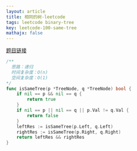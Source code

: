 ```yaml
---
layout: article
title: 相同的树-leetcode
tags: leetcode binary-tree
key: leetcode-100-same-tree
mathajx: false
---
```


<!--more-->

[题目链接](https://leetcode-cn.com/problems/same-tree/description/)

```go
/**
  思路：递归
  时间复杂度：O(n)
  空间复杂度：O(1)
*/
func isSameTree(p *TreeNode, q *TreeNode) bool {
    if nil == p && nil == q {
        return true
    }
    if nil == p || nil == q || p.Val != q.Val {
        return false
    }
    leftRes := isSameTree(p.Left, q.Left)
    rightRes := isSameTree(p.Right, q.Right)
    return leftRes && rightRes
}
```
